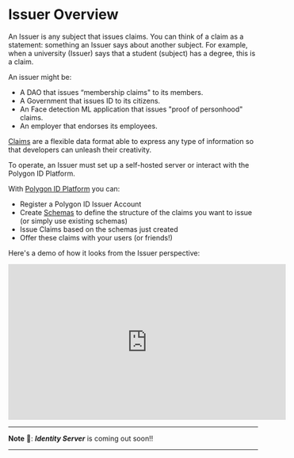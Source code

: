 # Issuer Overview

An Issuer is any subject that issues claims. You can think of a claim as a statement: something an Issuer says about another subject. For example, when a university (Issuer) says that a student (subject) has a degree, this is a claim.

An issuer might be: 

- A DAO that issues “membership claims" to its members.
- A Government that issues ID to its citizens.
- An Face detection ML application that issues "proof of personhood" claims. 
- An employer that endorses its employees.

<a href="https://docs.iden3.io/protocol/claims-structure/" target="_blank">Claims</a> are a flexible data format able to express any type of information so that developers can unleash their creativity.

To operate, an Issuer must set up a self-hosted server or interact with the Polygon ID Platform. 

With [Polygon ID Platform](https://platform-test.polygonid.com/) you can: 

- Register a Polygon ID Issuer Account
- Create <a href="https://docs.iden3.io/protocol/claim-schema/" target="_blank">Schemas</a> to define the structure of the claims you want to issue (or simply use existing schemas)
- Issue Claims based on the schemas just created 
- Offer these claims with your users (or friends!)

Here's a demo of how it looks from the Issuer perspective:


<div align="center">
<iframe width="560" height="315" src="https://www.youtube.com/embed/VClUFjs8lh8" title="YouTube video player" frameborder="0" allow="accelerometer; autoplay; clipboard-write; encrypted-media; gyroscope; picture-in-picture" allowfullscreen></iframe>
</div>

---
**Note** &#128221;: ***Identity Server*** is coming out soon!!

--- 